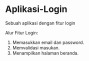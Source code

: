 # Aplikasi-Login
Sebuah aplikasi dengan fitur login

Alur Fitur Login:
1. Memasukkan email dan password.
2. Memvalidasi masukan.
3. Menampilkan halaman beranda.

